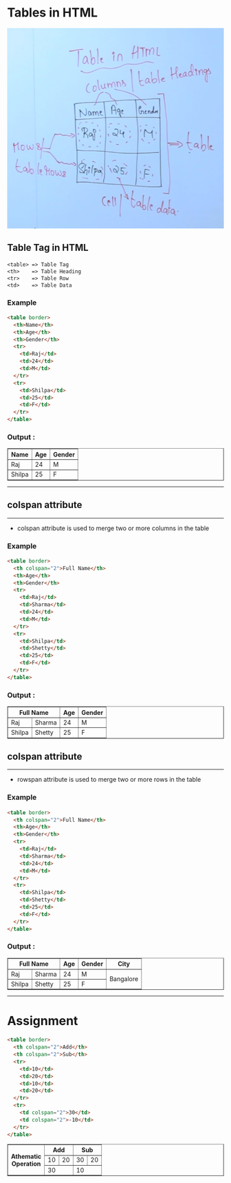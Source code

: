 # Tables in HTML

![](table.PNG)

## Table Tag in HTML

    <table> => Table Tag
    <th>    => Table Heading
    <tr>    => Table Row
    <td>    => Table Data

### Example

```html
<table border>
  <th>Name</th>
  <th>Age</th>
  <th>Gender</th>
  <tr>
    <td>Raj</td>
    <td>24</td>
    <td>M</td>
  </tr>
  <tr>
    <td>Shilpa</td>
    <td>25</td>
    <td>F</td>
  </tr>
</table>
```

### Output :

<table border>
    <th>Name</th>
    <th>Age</th>
    <th>Gender</th>
    <tr>
        <td>Raj</td>
        <td>24</td>
        <td>M</td>
    </tr>
    <tr>
        <td>Shilpa</td>
        <td>25</td>
        <td>F</td>
    </tr>
</table>

---

## colspan attribute

---

- colspan attribute is used to merge two or more columns in the table

### Example

```html
<table border>
  <th colspan="2">Full Name</th>
  <th>Age</th>
  <th>Gender</th>
  <tr>
    <td>Raj</td>
    <td>Sharma</td>
    <td>24</td>
    <td>M</td>
  </tr>
  <tr>
    <td>Shilpa</td>
    <td>Shetty</td>
    <td>25</td>
    <td>F</td>
  </tr>
</table>
```

### Output :

<table border>
    <th colspan="2">Full Name</th>
    <th>Age</th>
    <th>Gender</th>
    <tr>
        <td>Raj</td>
        <td>Sharma</td>
        <td>24</td>
        <td>M</td>
    </tr>
    <tr>
        <td>Shilpa</td>
        <td>Shetty</td>
        <td>25</td>
        <td>F</td>
    </tr>
</table>

## colspan attribute

---

- rowspan attribute is used to merge two or more rows in the table

### Example

```html
<table border>
  <th colspan="2">Full Name</th>
  <th>Age</th>
  <th>Gender</th>
  <tr>
    <td>Raj</td>
    <td>Sharma</td>
    <td>24</td>
    <td>M</td>
  </tr>
  <tr>
    <td>Shilpa</td>
    <td>Shetty</td>
    <td>25</td>
    <td>F</td>
  </tr>
</table>
```

### Output :

<table border>
    <th colspan="2">Full Name</th>
    <th>Age</th>
    <th>Gender</th>
    <th>City</th>
    <tr>
        <td>Raj</td>
        <td>Sharma</td>
        <td>24</td>
        <td>M</td>
        <td rowspan="2">Bangalore</td>
    </tr>
    <tr>
        <td>Shilpa</td>
        <td>Shetty</td>
        <td>25</td>
        <td>F</td>
    </tr>
</table>

---

# Assignment

```html
<table border>
  <th colspan="2">Add</th>
  <th colspan="2">Sub</th>
  <tr>
    <td>10</td>
    <td>20</td>
    <td>10</td>
    <td>20</td>
  </tr>
  <tr>
    <td colspan="2">30</td>
    <td colspan="2">-10</td>
  </tr>
</table>
```

<table border>
    <th rowspan="3">Athematic <br> Operation</th>
    <th colspan="2">Add</th>
    <th colspan="2">Sub</th>
    <tr>
        <td>10</td>
        <td>20</td>
        <td>30</td>
        <td>20</td>
    </tr>
    <tr>
        <td colspan="2">30</td>
        <td colspan="2">10</td>
    </tr>
</table>
